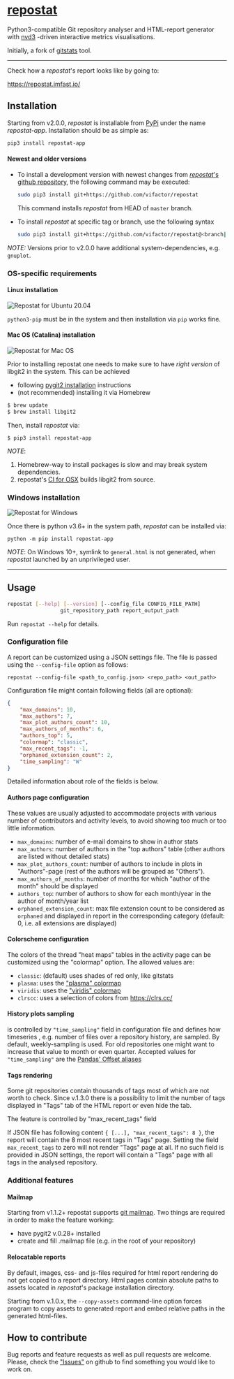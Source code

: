 # [repostat](https://github.com/vifactor/repostat)
Python3-compatible Git repository analyser and HTML-report generator 
with [nvd3](http://nvd3.org/) -driven interactive metrics visualisations.

Initially, a fork of [gitstats](https://github.com/hoxu/gitstats) tool.

---
Check how a *repostat*'s report looks like by going to:

https://repostat.imfast.io/


## Installation
Starting from v2.0.0, *repostat* is installable from [PyPi](https://pypi.org/project/repostat-app/)
under the name *repostat-app*. Installation should be as simple as:
```bash
pip3 install repostat-app
```
#### Newest and older versions
- To install a development version with newest changes from
[*repostat*'s github repository](https://github.com/vifactor/repostat),
the following command may be executed:
    ```bash
    sudo pip3 install git+https://github.com/vifactor/repostat
    ```
    This command installs *repostat* from HEAD of `master` branch.

- To install *repostat* at specific tag or branch, use the following syntax
    ```bash
    sudo pip3 install git+https://github.com/vifactor/repostat@<branch|tag>
    ```
*NOTE:*
Versions prior to v2.0.0 have additional system-dependencies, e.g.
`gnuplot`.

### OS-specific requirements

#### Linux installation
![Repostat for Ubuntu 20.04](https://github.com/vifactor/repostat/workflows/Repostat%20for%20Ubuntu%2020.04/badge.svg)

`python3-pip` must be in the system and then installation via `pip`
works fine.

#### Mac OS (Catalina) installation
![Repostat for Mac OS](https://github.com/vifactor/repostat/workflows/Repostat%20for%20Mac%20OS/badge.svg)

Prior to installing repostat one needs to make sure to have
*right version* of libgit2 in the system. This can be achieved
- following [pygit2 installation](https://www.pygit2.org/install.html#id13) instructions
- (not recommended) installing it via Homebrew
```bash
$ brew update
$ brew install libgit2
```
Then, install *repostat* via:
```
$ pip3 install repostat-app
```

*NOTE*:
1) Homebrew-way to install packages is slow and may break system dependencies.
2) repostat's [CI for OSX](https://github.com/vifactor/repostat/blob/master/.github/workflows/repostat_macos.yml)
builds libgit2 from source.

### Windows installation
![Repostat for Windows](https://github.com/vifactor/repostat/workflows/Repostat%20for%20Windows%202019/badge.svg)

Once there is python v3.6+ in the system path, *repostat* can be installed via:
```shell script
python -m pip install repostat-app
```

*NOTE*: On Windows 10+, symlink to `general.html` is not generated, when
*repostat* launched by an unprivileged user. 
___
## Usage
```bash
repostat [--help] [--version] [--config_file CONFIG_FILE_PATH]
                 git_repository_path report_output_path
```
Run `repostat --help` for details.

### Configuration file

A report can be customized using a JSON settings file. The file is passed
using the `--config-file` option as follows:

```
repostat --config-file <path_to_config.json> <repo_path> <out_path>
```
Configuration file might contain following fields (all are optional):
```json
{
    "max_domains": 10,
    "max_authors": 7,
    "max_plot_authors_count": 10,
    "max_authors_of_months": 6,
    "authors_top": 5,
    "colormap": "classic",
    "max_recent_tags": -1,
    "orphaned_extension_count": 2,
    "time_sampling": "W"
}
```
Detailed information about role of the fields is below.

#### Authors page configuration

These values are usually adjusted to accommodate projects with various number
of contributors and activity levels, to avoid showing too much or too little
information.

* `max_domains`: number of e-mail domains to show in author stats
* `max_authors`: number of authors in the "top authors" table 
(other authors are listed without detailed stats)
* `max_plot_authors_count`: number of authors to include in plots
in "Authors"-page (rest of the authors will be grouped as "Others"). 
* `max_authors_of_months`: number of months for which "author of 
the month" should be displayed
* `authors_top`: number of authors to show for each month/year in the
author of month/year list
* `orphaned_extension_count`: max file extension count to be 
considered as `orphaned` and displayed in report in the corresponding
category (default: 0, i.e. all extensions are displayed)

#### Colorscheme configuration

The colors of the thread "heat maps" tables in the activity page can be customized
using the "colormap" option. The allowed values are:

* `classic`: (default) uses shades of red only, like gitstats
* `plasma`: uses the ["plasma" colormap](https://bids.github.io/colormap/)
* `viridis`: uses the ["viridis" colormap](https://bids.github.io/colormap/)
* `clrscc`: uses a selection of colors from https://clrs.cc/

#### History plots sampling
is controlled by `"time_sampling"` field in configuration file and
defines how timeseries , e.g. number of files over a
repository history, are sampled. By default, weekly-sampling is used.
For old repositories one might want to increase that value to
month or even quarter.
Accepted values for `"time_sampling"` are the [Pandas' Offset aliases](https://pandas.pydata.org/pandas-docs/stable/user_guide/timeseries.html#offset-aliases)

#### Tags rendering

Some git repositories contain thousands of tags most of which are not 
worth to check. Since v.1.3.0 there is a possibility to limit the number 
of tags displayed in "Tags" tab of the HTML report or even hide the tab.

The feature is controlled by "max_recent_tags" field

If JSON file has following content `{ [...], "max_recent_tags": 8 }`,
the report will contain the 8 most recent tags in "Tags" page. Setting the
field `max_recent_tags` to zero will not render "Tags" page at all. If
no such field is provided in JSON settings, the report will contain a "Tags"
page with all tags in the analysed repository.

### Additional features

#### Mailmap
Starting from v1.1.2+ repostat supports [git mailmap](https://git-scm.com/docs/git-check-mailmap). 
Two things are required in order to make the feature working:
- have pygit2 v.0.28+ installed
- create and fill .mailmap file (e.g. in the root of your repository)

#### Relocatable reports
By default, images, css- and js-files required for html report
rendering do not get copied to a report directory. Html pages contain 
absolute paths to assets located in *repostat*'s package installation
directory.

Starting from v.1.0.x, the `--copy-assets` command-line option forces
program to copy assets to generated report and embed relative paths
in the generated html-files.

## How to contribute

Bug reports and feature requests as well as pull requests are welcome.
Please, check the ["Issues"](https://github.com/vifactor/repostat/issues)
on github to find something you would like to work on.
